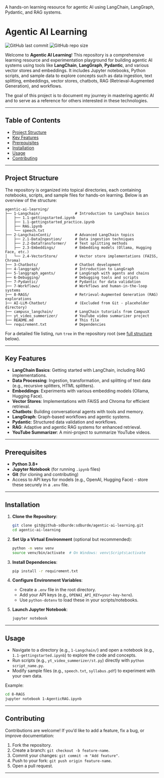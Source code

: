 A hands-on learning resource for agentic AI using LangChain, LangGraph, Pydantic, and RAG systems.

# Agentic AI Learning

![GitHub last commit](https://img.shields.io/github/last-commit/sdburde/agentic-ai-learning)
![GitHub repo size](https://img.shields.io/github/repo-size/sdburde/agentic-ai-learning)

Welcome to **Agentic AI Learning**! This repository is a comprehensive learning resource and experimentation playground for building agentic AI systems using tools like **LangChain**, **LangGraph**, **Pydantic**, and various vector stores and embeddings. It includes Jupyter notebooks, Python scripts, and sample data to explore concepts such as data ingestion, text splitting, embeddings, vector stores, chatbots, RAG (Retrieval-Augmented Generation), and workflows.

The goal of this project is to document my journey in mastering agentic AI and to serve as a reference for others interested in these technologies.

---

## Table of Contents

- [Project Structure](#project-structure)
- [Key Features](#key-features)
- [Prerequisites](#prerequisites)
- [Installation](#installation)
- [Usage](#usage)
- [Contributing](#contributing)

---

## Project Structure

The repository is organized into topical directories, each containing notebooks, scripts, and sample files for hands-on learning. Below is an overview of the structure:

```
agentic-ai-learning/
├── 1-Langchain/                # Introduction to LangChain basics
│   ├── 1.1-gettingstarted.ipynb
│   ├── 1.1-gettingstarted_practice.ipynb
│   ├── RAG.ipynb
│   └── speech.txt
├── 2-LangchainConti/           # Advanced LangChain topics
│   ├── 2.1-DataIngestion/      # Data ingestion techniques
│   ├── 2.2-DataTransformer/    # Text splitting methods
│   ├── 2.3-Embeddings/         # Embedding models (Ollama, Hugging Face, etc.)
│   └── 2.4-VectorStore/        # Vector store implementations (FAISS, Chroma)
├── 3-Chatbots/                 # Chatbot development
├── 4-langgraph/                # Introduction to LangGraph
├── 5-langgraph_agents/         # LangGraph with agents and chains
├── 6-Debugging/                # Debugging tools and scripts
├── 7-Pydantic/                 # Pydantic for data validation
├── 7-Workflows/                # Workflows and human-in-the-loop systems
├── 8-RAGS/                     # Retrieval-Augmented Generation (RAG) explorations
├── AI-LLM-Chatbot/             # (Excluded from Git - placeholder directory)
├── campusx_langchain/          # LangChain tutorials from CampusX
├── yt_video_summerizer/        # YouTube video summarizer project
├── README.md                   # This file
└── requirement.txt             # Dependencies
```

For a detailed file listing, run `tree` in the repository root (see [full structure](#full-directory-structure) below).

---

## Key Features

- **LangChain Basics**: Getting started with LangChain, including RAG implementations.
- **Data Processing**: Ingestion, transformation, and splitting of text data (e.g., recursive splitters, HTML splitters).
- **Embeddings**: Experiments with various embedding models (Ollama, Hugging Face).
- **Vector Stores**: Implementations with FAISS and Chroma for efficient retrieval.
- **Chatbots**: Building conversational agents with tools and memory.
- **LangGraph**: Graph-based workflows and agentic systems.
- **Pydantic**: Structured data validation and workflows.
- **RAG**: Adaptive and agentic RAG systems for enhanced retrieval.
- **YouTube Summarizer**: A mini-project to summarize YouTube videos.

---

## Prerequisites

- **Python 3.8+**
- **Jupyter Notebook** (for running `.ipynb` files)
- **Git** (for cloning and contributing)
- Access to API keys for models (e.g., OpenAI, Hugging Face) - store these securely in a `.env` file.

---

## Installation

1. **Clone the Repository**:
   ```bash
   git clone git@github-sdburde:sdburde/agentic-ai-learning.git
   cd agentic-ai-learning
   ```

2. **Set Up a Virtual Environment** (optional but recommended):
   ```bash
   python -m venv venv
   source venv/bin/activate  # On Windows: venv\Scripts\activate
   ```

3. **Install Dependencies**:
   ```bash
   pip install -r requirement.txt
   ```

4. **Configure Environment Variables**:
   - Create a `.env` file in the root directory.
   - Add your API keys (e.g., `OPENAI_API_KEY=your-key-here`).
   - Use `python-dotenv` to load these in your scripts/notebooks.

5. **Launch Jupyter Notebook**:
   ```bash
   jupyter notebook
   ```

---

## Usage

- Navigate to a directory (e.g., `1-Langchain/`) and open a notebook (e.g., `1.1-gettingstarted.ipynb`) to explore the code and concepts.
- Run scripts (e.g., `yt_video_summerizer/st.py`) directly with `python script_name.py`.
- Modify sample files (e.g., `speech.txt`, `syllabus.pdf`) to experiment with your own data.

Example:
```bash
cd 8-RAGS
jupyter notebook 1-AgenticRAG.ipynb
```

---

## Contributing

Contributions are welcome! If you’d like to add a feature, fix a bug, or improve documentation:

1. Fork the repository.
2. Create a branch: `git checkout -b feature-name`.
3. Commit your changes: `git commit -m "Add feature"`.
4. Push to your fork: `git push origin feature-name`.
5. Open a pull request.

---
